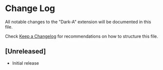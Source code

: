 # Change Log

All notable changes to the "Dark-A" extension will be documented in this file.

Check [Keep a Changelog](http://keepachangelog.com/) for recommendations on how to structure this file.

## [Unreleased]

- Initial release
